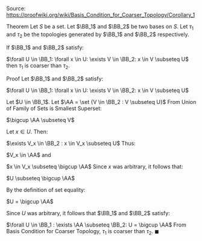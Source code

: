 # 

Source: https://proofwiki.org/wiki/Basis_Condition_for_Coarser_Topology/Corollary_1

Theorem
Let $S$ be a set.
Let $\BB_1$ and $\BB_2$ be two bases on $S$.
Let $\tau_1$ and $\tau_2$ be the topologies generated by $\BB_1$ and $\BB_2$ respectively.

If $\BB_1$ and $\BB_2$ satisfy:

$\forall U \in \BB_1: \forall x \in U: \exists V \in \BB_2: x \in V \subseteq U$
then $\tau_1$ is coarser than $\tau_2$.


Proof
Let $\BB_1$ and $\BB_2$ satisfy:

$\forall U \in \BB_1: \forall x \in U: \exists V \in \BB_2: x \in V \subseteq U$

Let $U \in \BB_1$.
Let $\AA = \set {V \in \BB_2 : V \subseteq U}$
From Union of Family of Sets is Smallest Superset:

$\bigcup \AA \subseteq V$

Let $x \in U$.
Then:

$\exists V_x \in \BB_2 : x \in V_x \subseteq U$
Thus:

$V_x \in \AA$
and

$x \in V_x \subseteq \bigcup \AA$
Since $x$ was arbitrary, it follows that:

$U \subseteq \bigcup \AA$

By the definition of set equality:

$U = \bigcup \AA$

Since $U$ was arbitrary, it follows that $\BB_1$ and $\BB_2$ satisfy:

$\forall U \in \BB_1 : \exists \AA \subseteq \BB_2: U = \bigcup \AA$
From Basis Condition for Coarser Topology, $\tau_1$ is coarser than $\tau_2$.
$\blacksquare$





